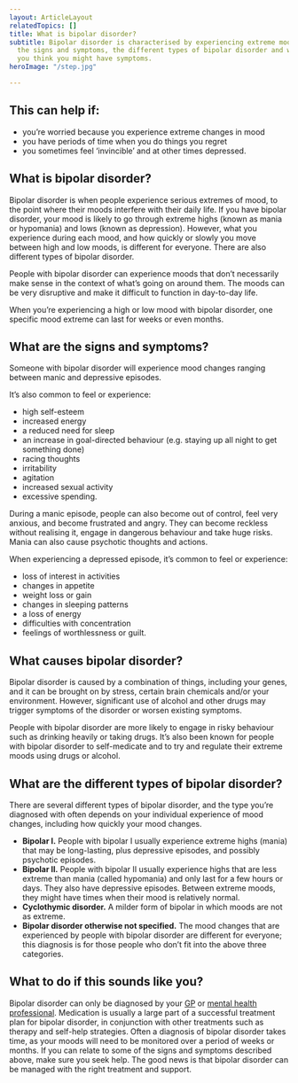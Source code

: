 ```yaml
---
layout: ArticleLayout
relatedTopics: []
title: What is bipolar disorder?
subtitle: Bipolar disorder is characterised by experiencing extreme moods. Learn about
  the signs and symptoms, the different types of bipolar disorder and what to do if
  you think you might have symptoms.
heroImage: "/step.jpg"

---
```

## **This can help if:**

* you’re worried because you experience extreme changes in mood
* you have periods of time when you do things you regret
* you sometimes feel ‘invincible’ and at other times depressed.

## What is bipolar disorder?

Bipolar disorder is when people experience serious extremes of mood, to the point where their moods interfere with their daily life. If you have bipolar disorder, your mood is likely to go through extreme highs (known as mania or hypomania) and lows (known as depression). However, what you experience during each mood, and how quickly or slowly you move between high and low moods, is different for everyone. There are also different types of bipolar disorder.

People with bipolar disorder can experience moods that don’t necessarily make sense in the context of what’s going on around them. The moods can be very disruptive and make it difficult to function in day-to-day life.

When you’re experiencing a high or low mood with bipolar disorder, one specific mood extreme can last for weeks or even months.

## What are the signs and symptoms?

Someone with bipolar disorder will experience mood changes ranging between manic and depressive episodes.

It’s also common to feel or experience:

* high self-esteem
* increased energy
* a reduced need for sleep
* an increase in goal-directed behaviour (e.g. staying up all night to get something done)
* racing thoughts
* irritability
* agitation
* increased sexual activity
* excessive spending.

During a manic episode, people can also become out of control, feel very anxious, and become frustrated and angry. They can become reckless without realising it, engage in dangerous behaviour and take huge risks. Mania can also cause psychotic thoughts and actions.

When experiencing a depressed episode, it’s common to feel or experience:

* loss of interest in activities
* changes in appetite
* weight loss or gain
* changes in sleeping patterns
* a loss of energy
* difficulties with concentration
* feelings of worthlessness or guilt.

## What causes bipolar disorder?

Bipolar disorder is caused by a combination of things, including your genes, and it can be brought on by stress, certain brain chemicals and/or your environment. However, significant use of alcohol and other drugs may trigger symptoms of the disorder or worsen existing symptoms.

People with bipolar disorder are more likely to engage in risky behaviour such as drinking heavily or taking drugs. It’s also been known for people with bipolar disorder to self-medicate and to try and regulate their extreme moods using drugs or alcohol.

## What are the different types of bipolar disorder?

There are several different types of bipolar disorder, and the type you’re diagnosed with often depends on your individual experience of mood changes, including how quickly your mood changes.

* **Bipolar I.** People with bipolar I usually experience extreme highs (mania) that may be long-lasting, plus depressive episodes, and possibly psychotic episodes.
* **Bipolar II.** People with bipolar II usually experience highs that are less extreme than mania (called hypomania) and only last for a few hours or days. They also have depressive episodes. Between extreme moods, they might have times when their mood is relatively normal.
* **Cyclothymic disorder.** A milder form of bipolar in which moods are not as extreme.
* **Bipolar disorder otherwise not specified.** The mood changes that are experienced by people with bipolar disorder are different for everyone; this diagnosis is for those people who don’t fit into the above three categories.

## What to do if this sounds like you?

Bipolar disorder can only be diagnosed by your [GP](https://au.reachout.com/articles/gps) or [mental health professional](https://au.reachout.com/articles/what-are-mental-health-professionals). Medication is usually a large part of a successful treatment plan for bipolar disorder, in conjunction with other treatments such as therapy and self-help strategies. Often a diagnosis of bipolar disorder takes time, as your moods will need to be monitored over a period of weeks or months. If you can relate to some of the signs and symptoms described above, make sure you seek help. The good news is that bipolar disorder can be managed with the right treatment and support.